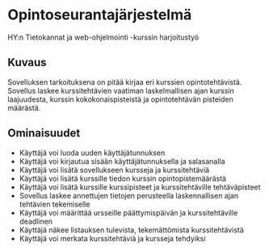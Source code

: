 # Opintoseurantajärjestelmä #
HY:n Tietokannat ja web-ohjelmointi -kurssin harjoitustyö

## Kuvaus ##
Sovelluksen tarkoituksena on pitää kirjaa eri kurssien opintotehtävistä. Sovellus laskee kurssitehtävien vaatiman laskelmallisen ajan kurssin laajuudesta, kurssin kokokonaispisteistä ja opintotehtävän pisteiden määrästä.

## Ominaisuudet ##
* Käyttäjä voi luoda uuden käyttäjätunnuksen
* Käyttäjä voi kirjautua sisään käyttäjätunnuksella ja salasanalla
* Käyttäjä voi lisätä sovellukseen kursseja ja kurssitehtäviä
* Käyttäjä voi lisätä kurssille tiedon kurssin opintopistemäärästä
* Käyttäjä voi lisätä kurssille kurssipisteet ja kurssitehtäville tehtäväpisteet
* Sovellus laskee annettujen tietojen perusteella laskennallisen ajan tehtävien tekemiselle
* Käyttäjä voi määrittää ursseille päättymispäivän ja kurssitehtäville deadlinen
* Käyttäjä näkee listauksen tulevista, tekemättömista kurssitehtävistä
* Käyttäjä voi merkata kurssitehtäviä ja kursseja tehdyiksi
